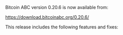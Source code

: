 Bitcoin ABC version 0.20.6 is now available from:

  <https://download.bitcoinabc.org/0.20.6/>

This release includes the following features and fixes:
